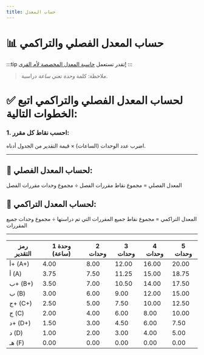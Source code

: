```yaml
---
title: حساب المعدل
---
```


# 📊 حساب المعدل الفصلي والتراكمي 

:::tip
تقدر تستعمل [حاسبة المعدل المخصصة لأم القرى!](https://uqucc.sb.sa/حاسبة-المعدل-ادوات)
:::

> ملاحظة: كلمة *وحدة* تعني *ساعة* دراسية.

# ✅ لحساب المعدل الفصلي والتراكمي اتبع الخطوات التالية:

### 1. احسب نقاط كل مقرر:
اضرب عدد الوحدات (الساعات) × قيمة التقدير من الجدول أدناه.

---

## 🧮 لحساب المعدل الفصلي:
المعدل الفصلي = مجموع نقاط مقررات الفصل ÷ مجموع وحدات 
مقررات الفصل

## 🧮 لحساب المعدل التراكمي:

المعدل التراكمي = مجموع نقاط جميع المقررات التي تم دراستها ÷ مجموع وحدات جميع المقررات 

---



| رمز التقدير | 1 وحدة (ساعة) | 2 وحدات | 3 وحدات | 4 وحدات | 5 وحدات |
|-------------|----------------|----------|-----------|-----------|-----------|
| أ+ (A+)     | 4.00           | 8.00     | 12.00     | 16.00     | 20.00     |
| أ (A)       | 3.75           | 7.50     | 11.25     | 15.00     | 18.75     |
| ب+ (B+)     | 3.50           | 7.00     | 10.50     | 14.00     | 17.50     |
| ب (B)       | 3.00           | 6.00     | 9.00      | 12.00     | 15.00     |
| ج+ (C+)     | 2.50           | 5.00     | 7.50      | 10.00     | 12.50     |
| ج (C)       | 2.00           | 4.00     | 6.00      | 8.00      | 10.00     |
| د+ (D+)     | 1.50           | 3.00     | 4.50      | 6.00      | 7.50      |
| د (D)       | 1.00           | 2.00     | 3.00      | 4.00      | 5.00      |
| هـ (F)      | 0.00           | 0.00     | 0.00      | 0.00      | 0.00      |
